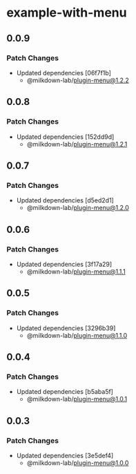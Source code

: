 # example-with-menu

## 0.0.9

### Patch Changes

- Updated dependencies [06f7f1b]
  - @milkdown-lab/plugin-menu@1.2.2

## 0.0.8

### Patch Changes

- Updated dependencies [152dd9d]
  - @milkdown-lab/plugin-menu@1.2.1

## 0.0.7

### Patch Changes

- Updated dependencies [d5ed2d1]
  - @milkdown-lab/plugin-menu@1.2.0

## 0.0.6

### Patch Changes

- Updated dependencies [3f17a29]
  - @milkdown-lab/plugin-menu@1.1.1

## 0.0.5

### Patch Changes

- Updated dependencies [3296b39]
  - @milkdown-lab/plugin-menu@1.1.0

## 0.0.4

### Patch Changes

- Updated dependencies [b5aba5f]
  - @milkdown-lab/plugin-menu@1.0.1

## 0.0.3

### Patch Changes

- Updated dependencies [3e5def4]
  - @milkdown-lab/plugin-menu@1.0.0
